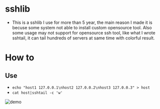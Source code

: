 # sshlib

- This is a sshlib I use for more than 5 year, the main reason I made it is becuse some system not able to install custom opensource tool. Also some usage may not support for opensource ssh tool, like what I wrote sshtail, it can tail hundreds of servers at same time with colorful result.

# How to

## Use

- `echo "host1 127.0.0.1\nhost2 127.0.0.2\nhost3 127.0.0.3" > host`
- `cat host|sshtail -c 'w'`

![demo](https://s3.amazonaws.com/kiyor/imgs/2021-10-30_22-58-44_tmp__kiyordev1___ssh_192.168.10.214__10335_kq6iz.png)
